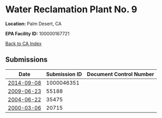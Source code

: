 # Water Reclamation Plant No. 9

**Location:** Palm Desert, CA

**EPA Facility ID:** 100000167721

[Back to CA Index](../../index.md)

## Submissions

| Date | Submission ID | Document Control Number |
|------|--------------|-------------------------|
| [2014-09-08](submissions/1000046351.md) | 1000046351 |  |
| [2009-06-23](submissions/55188.md) | 55188 |  |
| [2004-06-22](submissions/35475.md) | 35475 |  |
| [2000-03-06](submissions/20715.md) | 20715 |  |
